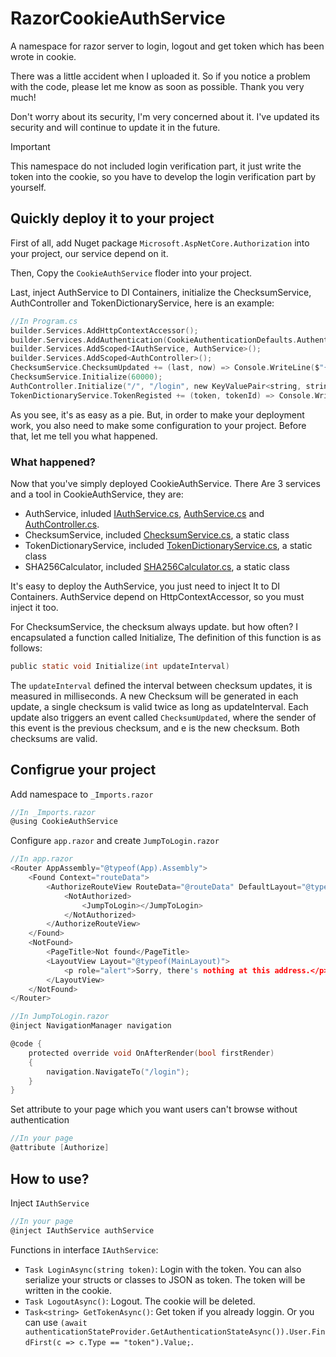 # RazorCookieAuthService
A namespace for razor server to login, logout and get token which has been wrote in cookie.

There was a little accident when I uploaded it. So if you notice a problem with the code, please let me know as soon as possible. Thank you very much!

Don't worry about its security, I'm very concerned about it. I've updated its security and will continue to update it in the future.

> [!IMPORTANT]
> This namespace do not included login verification part, it just write the token into the cookie, so you have to develop the login verification part by yourself.

## Quickly deploy it to your project
First of all, add Nuget package `Microsoft.AspNetCore.Authorization` into your project, our service depend on it.

Then, Copy the `CookieAuthService` floder into your project.

Last, inject AuthService to DI Containers, initialize the ChecksumService, AuthController and TokenDictionaryService, here is an example:

``` c sharp
//In Program.cs
builder.Services.AddHttpContextAccessor();
builder.Services.AddAuthentication(CookieAuthenticationDefaults.AuthenticationScheme).AddCookie();
builder.Services.AddScoped<IAuthService, AuthService>();
builder.Services.AddScoped<AuthController>();
ChecksumService.ChecksumUpdated += (last, now) => Console.WriteLine($"{DateTime.Now} [ChecksumService] Updated! New checksum is {now}");
ChecksumService.Initialize(60000);
AuthController.Initialize("/", "/login", new KeyValuePair<string, string>("error", "登录超时"), new KeyValuePair<string, string>("error", "Token错误"));
TokenDictionaryService.TokenRegisted += (token, tokenId) => Console.WriteLine($"{DateTime.Now} [TokenDictionaryService] Token {token} has been registed a corresponding tokenId {tokenId}");
```

As you see, it's as easy as a pie. But, in order to make your deployment work, you also need to make some configuration to your project. Before that, let me tell you what happened.

### What happened?
Now that you've simply deployed CookieAuthService. There Are 3 services and a tool in CookieAuthService, they are:

- AuthService, inluded [IAuthService.cs](CookieAuthService/IAuthService.cs), [AuthService.cs](CookieAuthService/AuthService.cs) and [AuthController.cs](CookieAuthService/AuthController.cs).
- ChecksumService, included [ChecksumService.cs](CookieAuthService/ChecksumService.cs), a static class
- TokenDictionaryService, included [TokenDictionaryService.cs](CookieAuthService/TokenDictionaryService.cs), a static class
- SHA256Calculator, included [SHA256Calculator.cs](CookieAuthService/SHA256Calculator.cs), a static class

It's easy to deploy the AuthService, you just need to inject It to DI Containers. AuthService depend on HttpContextAccessor, so you must inject it too.

For ChecksumService, the checksum always update. but how often? I encapsulated a function called Initialize, The definition of this function is as follows:

``` c sharp
public static void Initialize(int updateInterval)
```

The `updateInterval` defined the interval between checksum updates, it is measured in milliseconds. A new Checksum will be generated in each update, a single checksum is valid twice as long as updateInterval. Each update also triggers an event called `ChecksumUpdated`, where the sender of this event is the previous checksum, and e is the new checksum. Both checksums are valid.

## Configrue your project
Add namespace to `_Imports.razor`

``` c sharp
//In _Imports.razor
@using CookieAuthService
```

Configure `app.razor` and create `JumpToLogin.razor`

``` c sharp
//In app.razor
<Router AppAssembly="@typeof(App).Assembly">
    <Found Context="routeData">
        <AuthorizeRouteView RouteData="@routeData" DefaultLayout="@typeof(MainLayout)">
            <NotAuthorized>
                <JumpToLogin></JumpToLogin>
            </NotAuthorized>
        </AuthorizeRouteView>
    </Found>
    <NotFound>
        <PageTitle>Not found</PageTitle>
        <LayoutView Layout="@typeof(MainLayout)">
            <p role="alert">Sorry, there's nothing at this address.</p>
        </LayoutView>
    </NotFound>
</Router>
```

``` c sharp
//In JumpToLogin.razor
@inject NavigationManager navigation

@code {
    protected override void OnAfterRender(bool firstRender)
    {
        navigation.NavigateTo("/login");
    }
}

```

Set attribute to your page which you want users can't browse without authentication

``` c sharp
//In your page
@attribute [Authorize]
```

## How to use?
Inject `IAuthService`

``` c sharp
//In your page
@inject IAuthService authService
```

Functions in interface `IAuthService`:
- `Task LoginAsync(string token)`: Login with the token. You can also serialize your structs or classes to JSON as token. The token will be written in the cookie.
- `Task LogoutAsync()`: Logout. The cookie will be deleted.
- `Task<string> GetTokenAsync()`: Get token if you already loggin. Or you can use `(await authenticationStateProvider.GetAuthenticationStateAsync()).User.FindFirst(c => c.Type == "token").Value;`.
